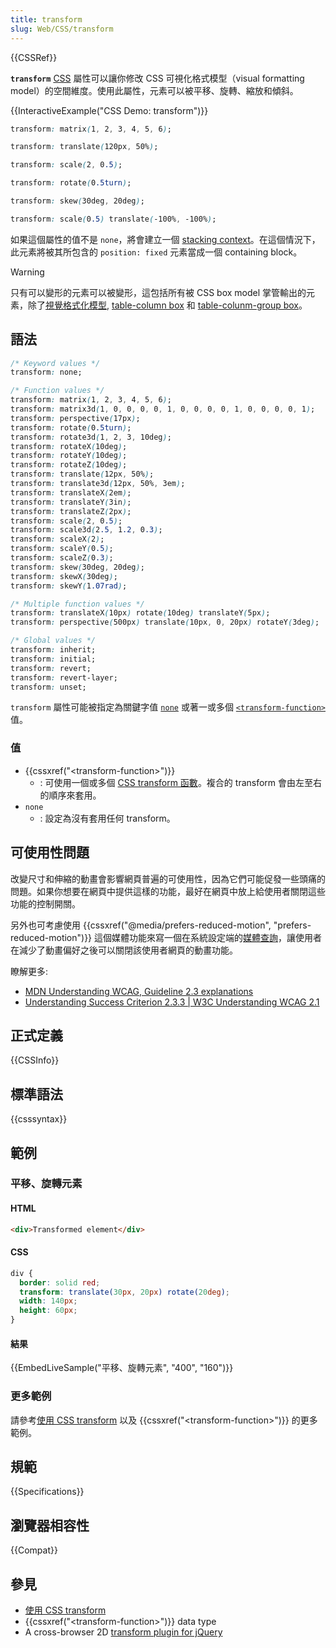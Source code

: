 ```yaml
---
title: transform
slug: Web/CSS/transform
---
```


{{CSSRef}}

**`transform`** [CSS](/zh-TW/docs/Web/CSS) 屬性可以讓你修改 CSS 可視化格式模型（visual formatting model）的空間維度。使用此屬性，元素可以被平移、旋轉、縮放和傾斜。

{{InteractiveExample("CSS Demo: transform")}}

```css interactive-example-choice
transform: matrix(1, 2, 3, 4, 5, 6);
```

```css interactive-example-choice
transform: translate(120px, 50%);
```

```css interactive-example-choice
transform: scale(2, 0.5);
```

```css interactive-example-choice
transform: rotate(0.5turn);
```

```css interactive-example-choice
transform: skew(30deg, 20deg);
```

```css interactive-example-choice
transform: scale(0.5) translate(-100%, -100%);
```

如果這個屬性的值不是 `none`，將會建立一個 [stacking context](/zh-TW/docs/Web/CSS/CSS_positioned_layout/Understanding_z-index/Stacking_context)。在這個情況下，此元素將被其所包含的 `position: fixed` 元素當成一個 containing block。

> [!WARNING]
> 只有可以變形的元素可以被變形，這包括所有被 CSS box model 掌管輸出的元素，除了[視覺格式化模型](/zh-TW/docs/Web/CSS/Visual_formatting_model#Inline-level_elements_and_inline_boxes), [table-column box](/zh-TW/docs/Web/HTML/Element/col) 和 [table-colunm-group box](/zh-TW/docs/Web/HTML/Element/colgroup)。

## 語法

```css
/* Keyword values */
transform: none;

/* Function values */
transform: matrix(1, 2, 3, 4, 5, 6);
transform: matrix3d(1, 0, 0, 0, 0, 1, 0, 0, 0, 0, 1, 0, 0, 0, 0, 1);
transform: perspective(17px);
transform: rotate(0.5turn);
transform: rotate3d(1, 2, 3, 10deg);
transform: rotateX(10deg);
transform: rotateY(10deg);
transform: rotateZ(10deg);
transform: translate(12px, 50%);
transform: translate3d(12px, 50%, 3em);
transform: translateX(2em);
transform: translateY(3in);
transform: translateZ(2px);
transform: scale(2, 0.5);
transform: scale3d(2.5, 1.2, 0.3);
transform: scaleX(2);
transform: scaleY(0.5);
transform: scaleZ(0.3);
transform: skew(30deg, 20deg);
transform: skewX(30deg);
transform: skewY(1.07rad);

/* Multiple function values */
transform: translateX(10px) rotate(10deg) translateY(5px);
transform: perspective(500px) translate(10px, 0, 20px) rotateY(3deg);

/* Global values */
transform: inherit;
transform: initial;
transform: revert;
transform: revert-layer;
transform: unset;
```

`transform` 屬性可能被指定為關鍵字值 [`none`](#none) 或著一或多個 [`<transform-function>`](#transform-function) 值。

### 值

- {{cssxref("&lt;transform-function&gt;")}}
  - : 可使用一個或多個 [CSS transform 函數](/zh-TW/docs/Web/CSS/transform-function)。複合的 transform 會由左至右的順序來套用。
- `none`
  - : 設定為沒有套用任何 transform。

## 可使用性問題

改變尺寸和伸縮的動畫會影響網頁普遍的可使用性，因為它們可能促發一些頭痛的問題。如果你想要在網頁中提供這樣的功能，最好在網頁中放上給使用者關閉這些功能的控制開關。

另外也可考慮使用 {{cssxref("@media/prefers-reduced-motion", "prefers-reduced-motion")}} 這個媒體功能來寫一個在系統設定端的[媒體查詢](/zh-TW/docs/Web/CSS/CSS_media_queries)，讓使用者在減少了動畫偏好之後可以關閉該使用者網頁的動畫功能。

瞭解更多:

- [MDN Understanding WCAG, Guideline 2.3 explanations](/zh-TW/docs/Web/Accessibility/Understanding_WCAG/Operable#Guideline_2.3_%E2%80%94_Seizures_and_Physical_Reactions_Do_not_design_content_in_a_way_that_is_known_to_cause_seizures_or_physical_reactions)
- [Understanding Success Criterion 2.3.3 | W3C Understanding WCAG 2.1](https://www.w3.org/WAI/WCAG21/Understanding/animation-from-interactions)

## 正式定義

{{CSSInfo}}

## 標準語法

{{csssyntax}}

## 範例

### 平移、旋轉元素

#### HTML

```html
<div>Transformed element</div>
```

#### CSS

```css
div {
  border: solid red;
  transform: translate(30px, 20px) rotate(20deg);
  width: 140px;
  height: 60px;
}
```

#### 結果

{{EmbedLiveSample("平移、旋轉元素", "400", "160")}}

### 更多範例

請參考[使用 CSS transform](/zh-TW/docs/Web/CSS/CSS_transforms/Using_CSS_transforms) 以及 {{cssxref("&lt;transform-function&gt;")}} 的更多範例。

## 規範

{{Specifications}}

## 瀏覽器相容性

{{Compat}}

## 參見

- [使用 CSS transform](/zh-TW/docs/Web/CSS/CSS_transforms/Using_CSS_transforms)
- {{cssxref("&lt;transform-function&gt;")}} data type
- A cross-browser 2D [transform plugin for jQuery](https://louisremi.github.io/jquery.transform.js/)
